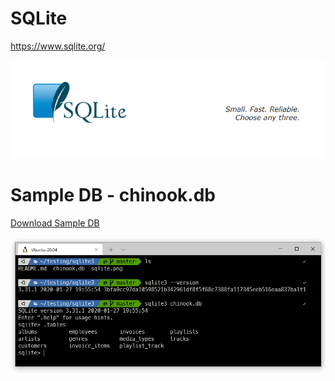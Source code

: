 # SQLite

https://www.sqlite.org/

![SQLite](sqlite.png)

# Sample DB - chinook.db

[Download Sample DB](chinook.db)

![Sample DB](sampledb.png)
